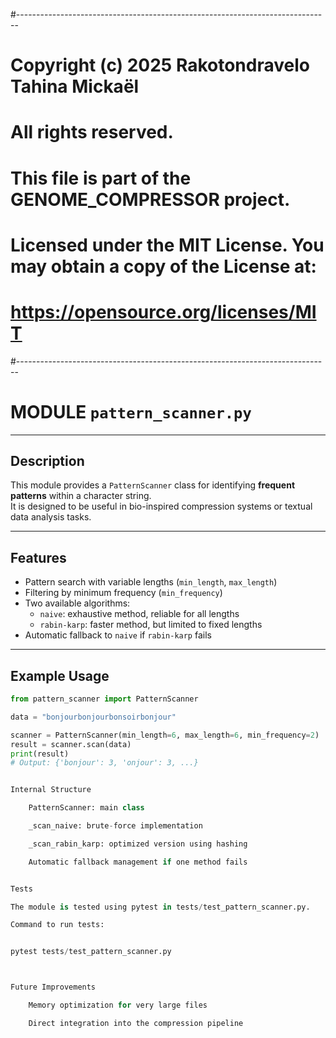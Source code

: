 #------------------------------------------------------------------------------

# Copyright (c) 2025 Rakotondravelo Tahina Mickaël
# All rights reserved.
#
# This file is part of the GENOME_COMPRESSOR project.
#
# Licensed under the MIT License. You may obtain a copy of the License at:
# https://opensource.org/licenses/MIT
#------------------------------------------------------------------------------

# MODULE `pattern_scanner.py`

---

## Description

This module provides a `PatternScanner` class for identifying **frequent patterns** within a character string.  
It is designed to be useful in bio-inspired compression systems or textual data analysis tasks.

---

## Features

- Pattern search with variable lengths (`min_length`, `max_length`)  
- Filtering by minimum frequency (`min_frequency`)  
- Two available algorithms:
  - `naive`: exhaustive method, reliable for all lengths  
  - `rabin-karp`: faster method, but limited to fixed lengths  
- Automatic fallback to `naive` if `rabin-karp` fails  

---

## Example Usage

```python
from pattern_scanner import PatternScanner

data = "bonjourbonjourbonsoirbonjour"

scanner = PatternScanner(min_length=6, max_length=6, min_frequency=2)
result = scanner.scan(data)
print(result)
# Output: {'bonjour': 3, 'onjour': 3, ...}


Internal Structure

    PatternScanner: main class

    _scan_naive: brute-force implementation

    _scan_rabin_karp: optimized version using hashing

    Automatic fallback management if one method fails


Tests

The module is tested using pytest in tests/test_pattern_scanner.py.

Command to run tests:


pytest tests/test_pattern_scanner.py



Future Improvements

    Memory optimization for very large files

    Direct integration into the compression pipeline
